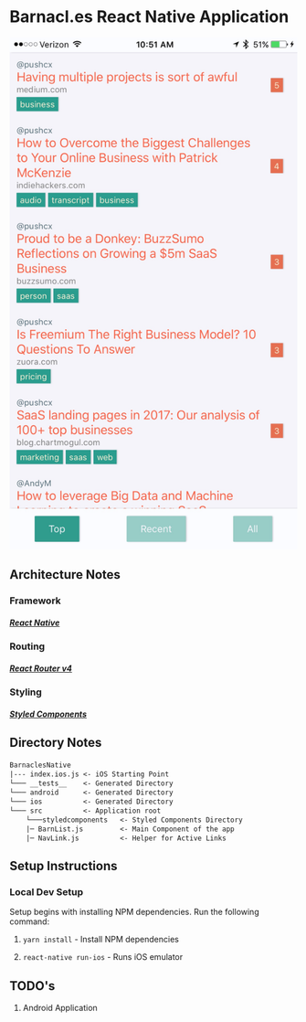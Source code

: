 # Barnacl.es React Native Application
![Barnacl.es React Native](example_images/example.jpg?raw=true "Barnacl.es React Native")

## Architecture Notes
### Framework
##### [**React Native**](https://github.com/facebook/react-native)

### Routing
##### [**React Router v4**](https://github.com/ReactTraining/react-router)

### Styling
##### [**Styled Components**](https://github.com/styled-components/styled-components)

## Directory Notes
```
BarnaclesNative
|--- index.ios.js <- iOS Starting Point
└─── __tests__    <- Generated Directory
└─── android      <- Generated Directory
└─── ios          <- Generated Directory
└─── src          <- Application root
    └───styledcomponents   <- Styled Components Directory
    |─ BarnList.js         <- Main Component of the app
    |─ NavLink.js          <- Helper for Active Links
```

## Setup Instructions

### Local Dev Setup

Setup begins with installing NPM dependencies. Run the following command:

1. `yarn install` - Install NPM dependencies

2. `react-native run-ios` - Runs iOS emulator


## TODO's

1. Android Application